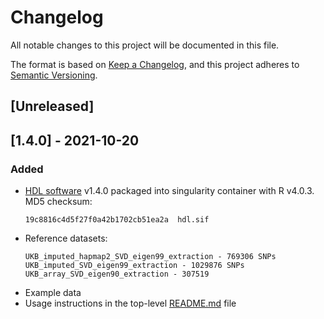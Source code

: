 # Changelog
All notable changes to this project will be documented in this file.

The format is based on [Keep a Changelog](https://keepachangelog.com/en/1.0.0/),
and this project adheres to [Semantic Versioning](https://semver.org/spec/v2.0.0.html).

## [Unreleased]

## [1.4.0] - 2021-10-20
### Added
- [HDL software](https://github.com/zhenin/HDL) v1.4.0 packaged into singularity container with R v4.0.3. MD5 checksum:
  ```
  19c8816c4d5f27f0a42b1702cb51ea2a  hdl.sif
  ```
- Reference datasets:
  ```
  UKB_imputed_hapmap2_SVD_eigen99_extraction - 769306 SNPs
  UKB_imputed_SVD_eigen99_extraction - 1029876 SNPs
  UKB_array_SVD_eigen90_extraction - 307519
  ```
- Example data
- Usage instructions in the top-level [README.md](README.md) file
